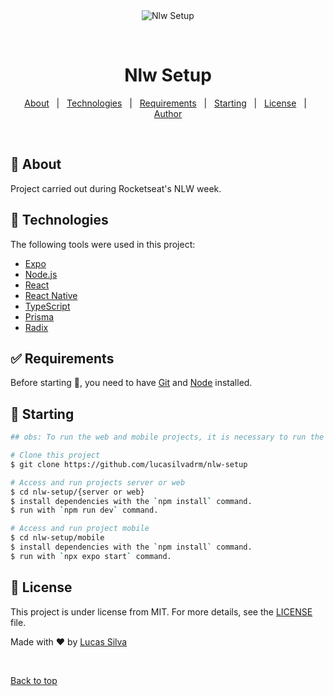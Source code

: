 <div align="center" id="top"> 
  <img src="./.github/app.gif" alt="Nlw Setup" />

&#xa0;

  <!-- <a href="https://nlwsetup.netlify.app">Demo</a> -->
</div>

<h1 align="center">Nlw Setup</h1>

<!-- Status -->

<!-- <h4 align="center">
	🚧  Nlw Setup 🚀 Under construction...  🚧
</h4>

<hr> -->

<p align="center">
  <a href="#dart-about">About</a> &#xa0; | &#xa0; 
  <a href="#rocket-technologies">Technologies</a> &#xa0; | &#xa0;
  <a href="#white_check_mark-requirements">Requirements</a> &#xa0; | &#xa0;
  <a href="#checkered_flag-starting">Starting</a> &#xa0; | &#xa0;
  <a href="#memo-license">License</a> &#xa0; | &#xa0;
  <a href="https://github.com/lucasilvadrm" target="_blank">Author</a>
</p>

<br>

## :dart: About

Project carried out during Rocketseat's NLW week.

## :rocket: Technologies

The following tools were used in this project:

- [Expo](https://expo.io/)
- [Node.js](https://nodejs.org/en/)
- [React](https://pt-br.reactjs.org/)
- [React Native](https://reactnative.dev/)
- [TypeScript](https://www.typescriptlang.org/)
- [Prisma](https://www.prisma.io/)
- [Radix](https://www.radix-ui.com/)

## :white_check_mark: Requirements

Before starting :checkered_flag:, you need to have [Git](https://git-scm.com) and [Node](https://nodejs.org/en/) installed.

## :checkered_flag: Starting

```bash
## obs: To run the web and mobile projects, it is necessary to run the server project first.

# Clone this project
$ git clone https://github.com/lucasilvadrm/nlw-setup

# Access and run projects server or web
$ cd nlw-setup/{server or web}
$ install dependencies with the `npm install` command.
$ run with `npm run dev` command.

# Access and run project mobile
$ cd nlw-setup/mobile
$ install dependencies with the `npm install` command.
$ run with `npx expo start` command.

```

## :memo: License

This project is under license from MIT. For more details, see the [LICENSE](LICENSE.md) file.

Made with :heart: by <a href="https://github.com/lucasilvadrm" target="_blank">Lucas Silva</a>

&#xa0;

<a href="#top">Back to top</a>
